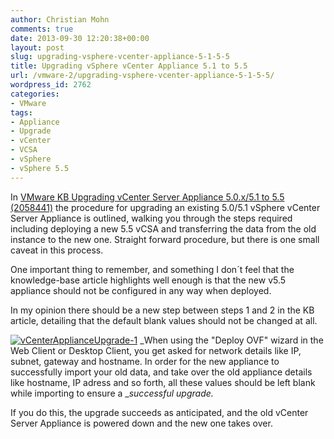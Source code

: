 ```yaml
---
author: Christian Mohn
comments: true
date: 2013-09-30 12:20:38+00:00
layout: post
slug: upgrading-vsphere-vcenter-appliance-5-1-5-5
title: Upgrading vSphere vCenter Appliance 5.1 to 5.5
url: /vmware-2/upgrading-vsphere-vcenter-appliance-5-1-5-5/
wordpress_id: 2762
categories:
- VMware
tags:
- Appliance
- Upgrade
- vCenter
- VCSA
- vSphere
- vSphere 5.5
---
```


In [VMware KB Upgrading vCenter Server Appliance 5.0.x/5.1 to 5.5 (2058441)](http://kb.vmware.com/selfservice/microsites/search.do?language=en_US&cmd=displayKC&externalId=2058441) the procedure for upgrading an existing 5.0/5.1 vSphere vCenter Server Appliance is outlined, walking you through the steps required including deploying a new 5.5 vCSA and transferring the data from the old instance to the new one. Straight forward procedure, but there is one small caveat in this process.

One important thing to remember, and something I don´t feel that the knowledge-base article highlights well enough is that the new v5.5 appliance should not be configured in any way when deployed.

In my opinion there should be a new step between steps 1 and 2 in the KB article, detailing that the default blank values should not be changed at all.

[![vCenterApplianceUpgrade-1](http://vninja.net/wordpress/wp-content/uploads/2013/09/vCenterApplianceUpgrade-1-150x150.png)](http://vninja.net/wordpress/wp-content/uploads/2013/09/vCenterApplianceUpgrade-1.png)
_When using the "Deploy OVF" wizard in the Web Client or Desktop Client, you get asked for network details like IP, subnet, gateway and hostname. In order for the new appliance to successfully import your old data, and take over the old appliance details like hostname, IP adress and so forth, all these values should be left blank while importing to ensure a __successful upgrade._

If you do this, the upgrade succeeds as anticipated, and the old vCenter Server Appliance is powered down and the new one takes over.

